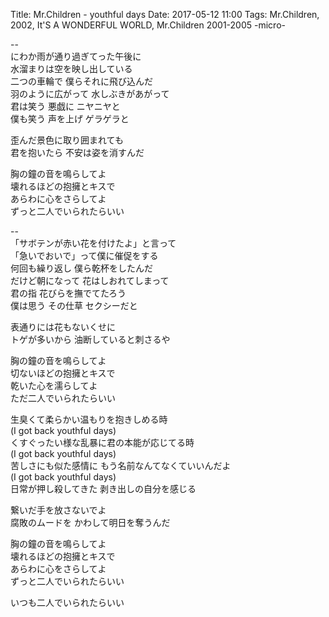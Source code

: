 Title: Mr.Children - youthful days
Date: 2017-05-12 11:00
Tags: Mr.Children, 2002, It'S A WONDERFUL WORLD, Mr.Children 2001-2005 -micro-


--  
にわか雨が通り過ぎてった午後に  
水溜まりは空を映し出している  
二つの車輪で 僕らそれに飛び込んだ  
羽のように広がって 水しぶきがあがって  
君は笑う 悪戯に ニヤニヤと  
僕も笑う 声を上げ ゲラゲラと  
  
歪んだ景色に取り囲まれても  
君を抱いたら 不安は姿を消すんだ  
  
胸の鐘の音を鳴らしてよ  
壊れるほどの抱擁とキスで  
あらわに心をさらしてよ  
ずっと二人でいられたらいい  
  
--  
「サボテンが赤い花を付けたよ」と言って  
「急いでおいで」って僕に催促をする  
何回も繰り返し 僕ら乾杯をしたんだ  
だけど朝になって 花はしおれてしまって  
君の指 花びらを撫でてたろう  
僕は思う その仕草 セクシーだと  
  
表通りには花もないくせに  
トゲが多いから 油断していると刺さるや  
  
胸の鐘の音を鳴らしてよ  
切ないほどの抱擁とキスで  
乾いた心を濡らしてよ  
ただ二人でいられたらいい  
  
生臭くて柔らかい温もりを抱きしめる時  
(I got back youthful days)  
くすぐったい様な乱暴に君の本能が応じてる時  
(I got back youthful days)  
苦しさにも似た感情に もう名前なんてなくていいんだよ  
(I got back youthful days)  
日常が押し殺してきた 剥き出しの自分を感じる  
  
繋いだ手を放さないでよ  
腐敗のムードを かわして明日を奪うんだ  
  
胸の鐘の音を鳴らしてよ  
壊れるほどの抱擁とキスで  
あらわに心をさらしてよ  
ずっと二人でいられたらいい
  
いつも二人でいられたらいい  
